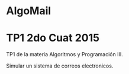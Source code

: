 # AlgoMail
# TP1 2do Cuat 2015

TP1 de la materia Algoritmos y Programación III.

Simular un sistema de correos electronicos.
